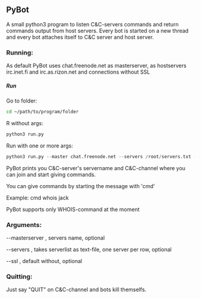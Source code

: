 ## PyBot

A small python3 program to listen C&C-servers commands and return commands output from host servers. Every bot is started on a new thread and every bot attaches itself to C&C server and host server.

### Running:

As default PyBot uses chat.freenode.net as masterserver, as hostservers irc.inet.fi and irc.​as.​rizon.​net and connections without SSL

##### Run
Go to folder:
```bash
cd ~/path/to/program/folder
```
R without args:
```python
python3 run.py
```
Run with one or more args:
```python
python3 run.py --master chat.freenode.net --servers /root/servers.txt --ssl
```

PyBot prints you C&C-server's servername and C&C-channel where you can join and start giving commands.

You can give commands by starting the message with 'cmd' <command>

Example: cmd whois jack

PyBot supports only WHOIS-command at the moment

### Arguments:

--masterserver , servers name, optional

--servers , takes serverlist as text-file, one server per row, optional

--ssl , default without, optional

### Quitting:

Just say "QUIT" on C&C-channel and bots kill themselfs.